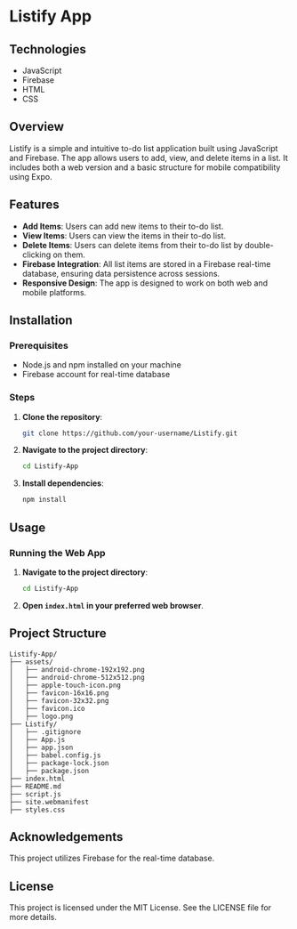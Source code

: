 # Listify App

## Technologies

- JavaScript
- Firebase
- HTML
- CSS

## Overview

Listify is a simple and intuitive to-do list application built using JavaScript and Firebase. The app allows users to add, view, and delete items in a list. It includes both a web version and a basic structure for mobile compatibility using Expo.

## Features

- **Add Items**: Users can add new items to their to-do list.
- **View Items**: Users can view the items in their to-do list.
- **Delete Items**: Users can delete items from their to-do list by double-clicking on them.
- **Firebase Integration**: All list items are stored in a Firebase real-time database, ensuring data persistence across sessions.
- **Responsive Design**: The app is designed to work on both web and mobile platforms.

## Installation

### Prerequisites

- Node.js and npm installed on your machine
- Firebase account for real-time database

### Steps

1. **Clone the repository**:
   ```bash
   git clone https://github.com/your-username/Listify.git
   ```
2. **Navigate to the project directory**:
   ```bash
   cd Listify-App
   ```
3. **Install dependencies**:
   ```bash
   npm install
   ```

## Usage

### Running the Web App

1. **Navigate to the project directory**:
   ```bash
   cd Listify-App
   ```
2. **Open `index.html` in your preferred web browser**.

## Project Structure

```plaintext
Listify-App/
├── assets/
│   ├── android-chrome-192x192.png
│   ├── android-chrome-512x512.png
│   ├── apple-touch-icon.png
│   ├── favicon-16x16.png
│   ├── favicon-32x32.png
│   ├── favicon.ico
│   ├── logo.png
├── Listify/
│   ├── .gitignore
│   ├── App.js
│   ├── app.json
│   ├── babel.config.js
│   ├── package-lock.json
│   ├── package.json
├── index.html
├── README.md
├── script.js
├── site.webmanifest
├── styles.css
```

## Acknowledgements

This project utilizes Firebase for the real-time database.

## License

This project is licensed under the MIT License. See the LICENSE file for more details.
